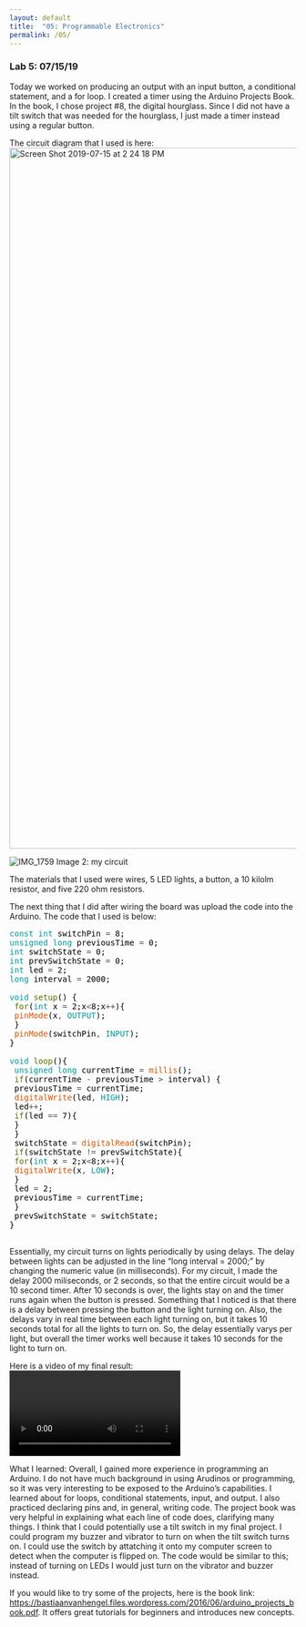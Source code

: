```yaml
---
layout: default
title:  "05: Programmable Electronics"
permalink: /05/
---
```


### Lab 5: 07/15/19

Today we worked on producing an output with an input button, a conditional statement, and a for loop. I created a timer using the Arduino Projects Book. In the book, I chose project #8, the digital hourglass. Since I did not have a tilt switch that was needed for the hourglass, I just made a timer instead using a regular button.

The circuit diagram that I used is here:
<img width="1232" alt="Screen Shot 2019-07-15 at 2 24 18 PM" src="https://user-images.githubusercontent.com/52216217/61239177-504a3f00-a70c-11e9-9d66-a855ad303fb4.png">

![IMG_1759](https://user-images.githubusercontent.com/52216217/61239246-78d23900-a70c-11e9-8cac-af48f15086b4.jpg)
Image 2: my circuit

The materials that I used were wires, 5 LED lights, a button, a 10 kilolm resistor, and five 220 ohm resistors.


The next thing that I did after wiring the board was upload the code into the Arduino. The code that I used is below:
<pre>
<font color="#00979c">const</font> <font color="#00979c">int</font> <font color="#000000">switchPin</font> <font color="#434f54">=</font> <font color="#000000">8</font><font color="#000000">;</font>
<font color="#00979c">unsigned</font> <font color="#00979c">long</font> <font color="#000000">previousTime</font> <font color="#434f54">=</font> <font color="#000000">0</font><font color="#000000">;</font>
<font color="#00979c">int</font> <font color="#000000">switchState</font> <font color="#434f54">=</font> <font color="#000000">0</font><font color="#000000">;</font>
<font color="#00979c">int</font> <font color="#000000">prevSwitchState</font> <font color="#434f54">=</font> <font color="#000000">0</font><font color="#000000">;</font>
<font color="#00979c">int</font> <font color="#000000">led</font> <font color="#434f54">=</font> <font color="#000000">2</font><font color="#000000">;</font>
<font color="#00979c">long</font> <font color="#000000">interval</font> <font color="#434f54">=</font> <font color="#000000">2000</font><font color="#000000">;</font>

<font color="#00979c">void</font> <font color="#5e6d03">setup</font><font color="#000000">(</font><font color="#000000">)</font> <font color="#000000">{</font>
 <font color="#5e6d03">for</font><font color="#000000">(</font><font color="#00979c">int</font> <font color="#000000">x</font> <font color="#434f54">=</font> <font color="#000000">2</font><font color="#000000">;</font><font color="#000000">x</font><font color="#434f54">&lt;</font><font color="#000000">8</font><font color="#000000">;</font><font color="#000000">x</font><font color="#434f54">++</font><font color="#000000">)</font><font color="#000000">{</font>
 <font color="#d35400">pinMode</font><font color="#000000">(</font><font color="#000000">x</font><font color="#434f54">,</font> <font color="#00979c">OUTPUT</font><font color="#000000">)</font><font color="#000000">;</font>
 <font color="#000000">}</font>
 <font color="#d35400">pinMode</font><font color="#000000">(</font><font color="#000000">switchPin</font><font color="#434f54">,</font> <font color="#00979c">INPUT</font><font color="#000000">)</font><font color="#000000">;</font>
<font color="#000000">}</font>

<font color="#00979c">void</font> <font color="#5e6d03">loop</font><font color="#000000">(</font><font color="#000000">)</font><font color="#000000">{</font>
 <font color="#00979c">unsigned</font> <font color="#00979c">long</font> <font color="#000000">currentTime</font> <font color="#434f54">=</font> <font color="#d35400">millis</font><font color="#000000">(</font><font color="#000000">)</font><font color="#000000">;</font>
 <font color="#5e6d03">if</font><font color="#000000">(</font><font color="#000000">currentTime</font> <font color="#434f54">-</font> <font color="#000000">previousTime</font> <font color="#434f54">&gt;</font> <font color="#000000">interval</font><font color="#000000">)</font> <font color="#000000">{</font>
 <font color="#000000">previousTime</font> <font color="#434f54">=</font> <font color="#000000">currentTime</font><font color="#000000">;</font>
 <font color="#d35400">digitalWrite</font><font color="#000000">(</font><font color="#000000">led</font><font color="#434f54">,</font> <font color="#00979c">HIGH</font><font color="#000000">)</font><font color="#000000">;</font>
 <font color="#000000">led</font><font color="#434f54">++</font><font color="#000000">;</font>
 <font color="#5e6d03">if</font><font color="#000000">(</font><font color="#000000">led</font> <font color="#434f54">==</font> <font color="#000000">7</font><font color="#000000">)</font><font color="#000000">{</font>
 <font color="#000000">}</font>
 <font color="#000000">}</font>
 <font color="#000000">switchState</font> <font color="#434f54">=</font> <font color="#d35400">digitalRead</font><font color="#000000">(</font><font color="#000000">switchPin</font><font color="#000000">)</font><font color="#000000">;</font>
 <font color="#5e6d03">if</font><font color="#000000">(</font><font color="#000000">switchState</font> <font color="#434f54">!=</font> <font color="#000000">prevSwitchState</font><font color="#000000">)</font><font color="#000000">{</font>
 <font color="#5e6d03">for</font><font color="#000000">(</font><font color="#00979c">int</font> <font color="#000000">x</font> <font color="#434f54">=</font> <font color="#000000">2</font><font color="#000000">;</font><font color="#000000">x</font><font color="#434f54">&lt;</font><font color="#000000">8</font><font color="#000000">;</font><font color="#000000">x</font><font color="#434f54">++</font><font color="#000000">)</font><font color="#000000">{</font>
 <font color="#d35400">digitalWrite</font><font color="#000000">(</font><font color="#000000">x</font><font color="#434f54">,</font> <font color="#00979c">LOW</font><font color="#000000">)</font><font color="#000000">;</font>
 <font color="#000000">}</font>
 <font color="#000000">led</font> <font color="#434f54">=</font> <font color="#000000">2</font><font color="#000000">;</font>
 <font color="#000000">previousTime</font> <font color="#434f54">=</font> <font color="#000000">currentTime</font><font color="#000000">;</font>
 <font color="#000000">}</font>
 <font color="#000000">prevSwitchState</font> <font color="#434f54">=</font> <font color="#000000">switchState</font><font color="#000000">;</font>
<font color="#000000">}</font>

</pre>


Essentially, my circuit turns on lights periodically by using delays. The delay between lights can be adjusted in the line “long interval = 2000;” by changing the numeric value (in milliseconds). For my circuit, I made the delay 2000 miliseconds, or 2 seconds, so that the entire circuit would be a 10 second timer. After 10 seconds is over, the lights stay on and the timer runs again when the button is pressed. Something that I noticed is that there is a delay between pressing the button and the light turning on. Also, the delays vary in real time between each light turning on, but it takes 10 seconds total for all the lights to turn on. So, the delay essentially varys per light, but overall the timer works well because it takes 10 seconds for the light to turn on. 

Here is a video of my final result:
<video width="" controls="">
		<source src="IMG_1761.TRIM 2_2.mp4" type="video/mp4">
	</video>


What I learned: 
Overall, I gained more experience in programming an Arduino. I do not have much background in using Arudinos or programming, so it was very interesting to be exposed to the Arduino’s capabilities. I learned about for loops, conditional statements, input, and output. I also practiced declaring pins and, in general, writing code. The project book was very helpful in explaining what each line of code does, clarifying many things. 
I think that I could potentially use a tilt switch in my final project. I could program my buzzer and vibrator to turn on when the tilt switch turns on. I could use the switch by attatching it onto my computer screen to detect when the computer is flipped on. The code would be similar to this; instead of turning on LEDs I would just turn on the vibrator and buzzer instead.

If you would like to try some of the projects, here is the book link: https://bastiaanvanhengel.files.wordpress.com/2016/06/arduino_projects_book.pdf. It offers great tutorials for beginners and introduces new concepts.
